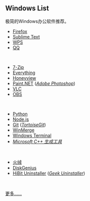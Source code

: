 ## Windows List

极简的Windows办公软件推荐。

* [Firefox](https://www.mozilla.org/en-US/firefox/all/#product-desktop-release)
* [Sublime Text](https://www.sublimetext.com)
* [WPS](https://www.wps.cn)
* [QQ](https://im.qq.com)
<br>

* [7-Zip](https://www.7-zip.org)
* [Everything](https://www.voidtools.com/zh-cn/)
* [Honeyview](https://www.bandisoft.com/honeyview)
* [Paint.NET](https://www.getpaint.net) ([_Adobe Photoshop_](https://www.adobe.com))
* [VLC](https://www.videolan.org)
* [OBS](https://obsproject.com)
<br>

* [Python](https://www.python.org)
* [Node.js](https://nodejs.org/zh-cn/)
* [Git](https://git-scm.com) ([_TortoiseGit_](https://tortoisegit.org))
* [WinMerge](https://winmerge.org)
* [Windows Terminal](https://github.com/microsoft/terminal)
* [_Microsoft C++ 生成工具_](https://visualstudio.microsoft.com/zh-hans/visual-cpp-build-tools/)
<br>

* [火绒](https://www.huorong.cn)
* [DiskGenius](https://www.diskgenius.cn)
* [HiBit Uninstaller](https://www.hibitsoft.ir/Uninstaller.html) ([_Geek Uninstaller_](https://geekuninstaller.com))
<br>


[更多……](https://github.com/Awesome-Windows/Awesome)


